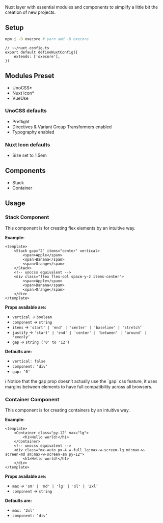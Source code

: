 Nuxt layer with essential modules and components to simplify a little bit the creation of new projects.

## Setup

```bash
npm i -D oxecore # yarn add -D oxecore
```

```tsx
// ~~/nuxt.config.ts
export default defineNuxtConfig({
	extends: ['oxecore'],
})
```

## Modules Preset

-   UnoCSS\*
-   Nuxt Icon\*
-   VueUse

### UnoCSS defaults

-   Preflight
-   Directives & Variant Group Transformers enabled
-   Typography enabled

### Nuxt Icon defaults

-   Size set to 1.5em

## Components

-   Stack
-   Container

## Usage

### Stack Component

This component is for creating flex elements by an intuitive way.

**Example:**

```tsx
<template>
	<Stack gap="2" items="center" vertical>
		<span>Apple</span>
		<span>Banana</span>
		<span>Orange</span>
	</Stack>
	<!-- unocss equivalent -->
	<div class="flex flex-col space-y-2 items-center">
		<span>Apple</span>
		<span>Banana</span>
		<span>Orange</span>
	</div>
</template>
```

**Props available are:**

-   `vertical` → `boolean`
-   `component` → `string`
-   `items` → `'start' | 'end' | 'center' | 'baseline' | 'stretch’`
-   `justify` → `'start' | 'end' | 'center' | 'between' | 'around' | 'evenly’`
-   `gap` → `string ('0' to '12')`

**Defaults are:**

-   `vertical: false`
-   `component: ‘div’`
-   `gap: ‘0’`

<aside>
ℹ️ Notice that the gap prop doesn’t actually use the `gap` css feature, it uses margins between elements to have full compatibility across all browsers.

</aside>

### Container Component

This component is for creating containers by an intuitive way.

**Example:**

```tsx
<template>
	<Container class="py-12" max="lg">
		<h1>Hello world!</h1>
	</Container>
	<!-- unocss equivalent -->
	<div class="mx-auto px-4 w-full lg:max-w-screen-lg md:max-w-screen-md sm:max-w-screen-sm py-12">
		<h1>Hello world!</h1>
	</div>
</template>
```

**Props available are:**

-   `max` → `'sm' | 'md' | 'lg' | 'xl' | '2xl’`
-   `component` → `string`

**Defaults are:**

-   `max: '2xl'`
-   `component: ‘div’`
